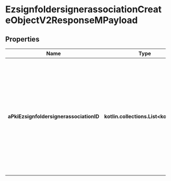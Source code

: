 
# EzsignfoldersignerassociationCreateObjectV2ResponseMPayload

## Properties
| Name | Type | Description | Notes |
| ------------ | ------------- | ------------- | ------------- |
| **aPkiEzsignfoldersignerassociationID** | **kotlin.collections.List&lt;kotlin.Int&gt;** | An array of unique IDs representing the object that were requested to be created.  They are returned in the same order as the array containing the objects to be created that was sent in the request. |  |



